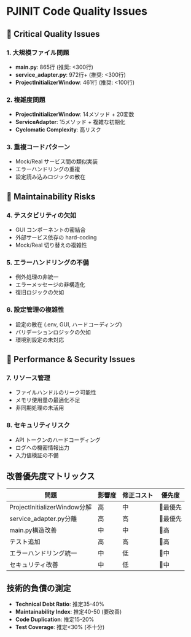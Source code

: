 # PJINIT Code Quality Issues

## 🚨 Critical Quality Issues

### 1. 大規模ファイル問題
- **main.py**: 865行 (推奨: <300行)
- **service_adapter.py**: 972行+ (推奨: <300行)
- **ProjectInitializerWindow**: 461行 (推奨: <100行)

### 2. 複雑度問題
- **ProjectInitializerWindow**: 14メソッド + 20変数
- **ServiceAdapter**: 15メソッド + 複雑な初期化
- **Cyclomatic Complexity**: 高リスク

### 3. 重複コードパターン
- Mock/Real サービス間の類似実装
- エラーハンドリングの重複
- 設定読み込みロジックの散在

## 🔶 Maintainability Risks

### 4. テスタビリティの欠如
- GUI コンポーネントの密結合
- 外部サービス依存の hard-coding
- Mock/Real 切り替えの複雑性

### 5. エラーハンドリングの不備
- 例外処理の非統一
- エラーメッセージの非構造化
- 復旧ロジックの欠如

### 6. 設定管理の複雑性
- 設定の散在 (.env, GUI, ハードコーディング)
- バリデーションロジックの欠如
- 環境別設定の未対応

## 🔸 Performance & Security Issues

### 7. リソース管理
- ファイルハンドルのリーク可能性
- メモリ使用量の最適化不足
- 非同期処理の未活用

### 8. セキュリティリスク
- API トークンのハードコーディング
- ログへの機密情報出力
- 入力値検証の不備

## 改善優先度マトリックス

| 問題 | 影響度 | 修正コスト | 優先度 |
|------|---------|------------|--------|
| ProjectInitializerWindow分解 | 高 | 中 | 🚨最優先 |
| service_adapter.py分離 | 高 | 高 | 🚨最優先 |  
| main.py構造改善 | 中 | 中 | 🔶高 |
| テスト追加 | 高 | 高 | 🔶高 |
| エラーハンドリング統一 | 中 | 低 | 🔸中 |
| セキュリティ改善 | 中 | 低 | 🔸中 |

## 技術的負債の測定
- **Technical Debt Ratio**: 推定35-40%
- **Maintainability Index**: 推定40-50 (要改善)
- **Code Duplication**: 推定15-20%
- **Test Coverage**: 推定<30% (不十分)